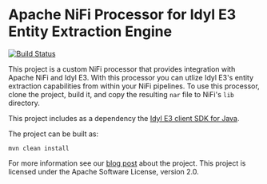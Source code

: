 # Apache NiFi Processor for Idyl E3 Entity Extraction Engine

[![Build Status](https://travis-ci.org/mtnfog/idyl-e3-nifi-processor.png?branch=master)](https://travis-ci.org/mtnfog/idyl-e3-nifi-processor)

This project is a custom NiFi processor that provides integration with Apache NiFi and Idyl E3. With this processor you can utlize Idyl E3's entity extraction capabilities from within your NiFi pipelines. To use this processor, clone the project, build it, and copy the resulting `nar` file to NiFi's `lib` directory.

This project includes as a dependency the [Idyl E3 client SDK for Java](https://github.com/mtnfog/idyl-e3-java-sdk).

The project can be built as:

`mvn clean install`

For more information see our [blog post](http://www.mtnfog.com/blog/apache-extraction-engine/) about the project. This project is licensed under the Apache Software License, version 2.0.
